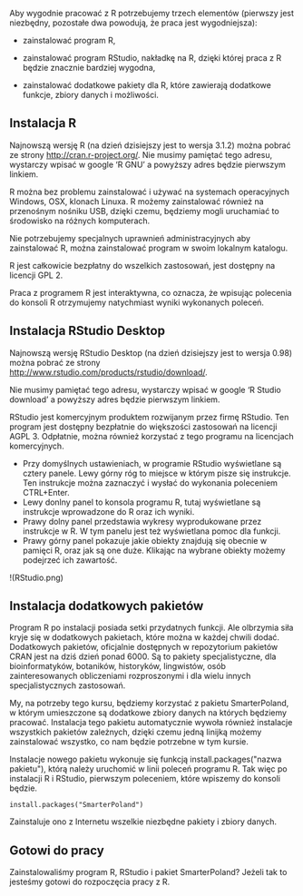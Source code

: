 Aby wygodnie pracować z R potrzebujemy trzech elementów (pierwszy jest niezbędny, pozostałe dwa powodują, że praca jest wygodniejsza):

- zainstalować program R, 

- zainstalować program RStudio, nakładkę na R, dzięki której praca z R będzie znacznie bardziej wygodna,

- zainstalować dodatkowe pakiety dla R, które zawierają dodatkowe funkcje, zbiory danych i możliwości.


Instalacja R
------------

Najnowszą wersję R (na dzień dzisiejszy jest to wersja 3.1.2) można pobrać ze strony
http://cran.r-project.org/.
Nie musimy pamiętać tego adresu, wystarczy wpisać w google ‘R GNU’ a powyższy adres będzie pierwszym linkiem.

R można bez problemu zainstalować i używać na systemach operacyjnych Windows, OSX, klonach Linuxa.
R możemy zainstalować również na przenośnym nośniku USB, dzięki czemu, będziemy mogli uruchamiać to środowisko na różnych komputerach.

Nie potrzebujemy specjalnych uprawnień administracyjnych aby zainstalować R, można zainstalować program w swoim lokalnym katalogu. 

R jest całkowicie bezpłatny do wszelkich zastosowań, jest dostępny na licencji GPL 2.


Praca z programem R jest interaktywna, co oznacza, że wpisując polecenia do konsoli R otrzymujemy natychmiast wyniki wykonanych poleceń.


Instalacja RStudio Desktop
--------------------------

Najnowszą wersję RStudio Desktop (na dzień dzisiejszy jest to wersja 0.98) można pobrać ze strony
http://www.rstudio.com/products/rstudio/download/.

Nie musimy pamiętać tego adresu, wystarczy wpisać w google ‘R Studio download’ a powyższy adres będzie pierwszym linkiem.

RStudio jest komercyjnym produktem rozwijanym przez firmę RStudio. Ten program jest dostępny bezpłatnie do większości zastosowań na licencji AGPL 3. Odpłatnie, można również korzystać z tego programu na licencjach komercyjnych.

* Przy domyślnych ustawieniach, w programie RStudio wyświetlane są cztery panele. Lewy górny róg to miejsce w którym pisze się instrukcje. Ten instrukcje można zaznaczyć i wysłać do wykonania poleceniem CTRL+Enter. 
* Lewy donlny panel to konsola programu R, tutaj wyświetlane są instrukcje wprowadzone do R oraz ich wyniki.
* Prawy dolny panel przedstawia wykresy wyprodukowane przez instrukcje w R. W tym panelu jest też wyświetlana pomoc dla funkcji.
* Prawy górny panel pokazuje jakie obiekty znajdują się obecnie w pamięci R, oraz jak są one duże. Klikając na wybrane obiekty możemy podejrzeć ich zawartość.


!(RStudio.png)


Instalacja dodatkowych pakietów
-------------------------------

Program R po instalacji posiada setki przydatnych funkcji.
Ale olbrzymia siła kryje się w dodatkowych pakietach, które można w każdej chwili dodać. 
Dodatkowych pakietów, oficjalnie dostępnych w repozytorium pakietów CRAN jest na dziś dzień ponad 6000. 
Są to pakiety specjalistyczne, dla bioinformatyków, botaników, historyków, lingwistów, osób zainteresowanych obliczeniami rozproszonymi i dla wielu innych specjalistycznych zastosowań.

My, na potrzeby tego kursu, będziemy korzystać z pakietu SmarterPoland, w którym umieszczone są dodatkowe zbiory danych na których będziemy pracować. Instalacja tego pakietu automatycznie wywoła również instalacje wszystkich pakietów zależnych, dzięki czemu jedną linijką możemy zainstalować wszystko, co nam będzie potrzebne w tym kursie.

Instalacje nowego pakietu wykonuje się funkcją install.packages("nazwa pakietu"), którą należy uruchomić w linii poleceń programu R.
Tak więc po instalacji R i RStudio, pierwszym poleceniem, które wpiszemy do konsoli będzie.

    install.packages("SmarterPoland")

Zainstaluje ono z Internetu wszelkie niezbędne pakiety i zbiory danych.

Gotowi do pracy
---------------

Zainstalowaliśmy program R, RStudio i pakiet SmarterPoland?
Jeżeli tak to jesteśmy gotowi do rozpoczęcia pracy z R.


